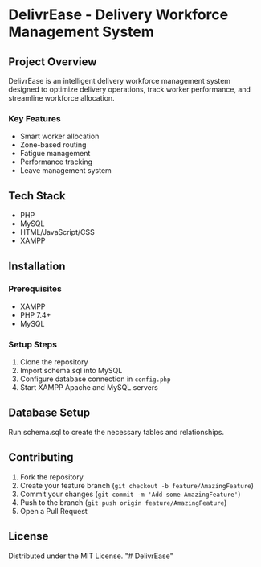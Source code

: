 # DelivrEase - Delivery Workforce Management System

## Project Overview
DelivrEase is an intelligent delivery workforce management system designed to optimize delivery operations, track worker performance, and streamline workforce allocation.

### Key Features
- Smart worker allocation
- Zone-based routing
- Fatigue management
- Performance tracking
- Leave management system

## Tech Stack
- PHP
- MySQL
- HTML/JavaScript/CSS
- XAMPP

## Installation

### Prerequisites
- XAMPP
- PHP 7.4+
- MySQL

### Setup Steps
1. Clone the repository
2. Import schema.sql into MySQL
3. Configure database connection in `config.php`
4. Start XAMPP Apache and MySQL servers

## Database Setup
Run schema.sql to create the necessary tables and relationships.

## Contributing
1. Fork the repository
2. Create your feature branch (`git checkout -b feature/AmazingFeature`)
3. Commit your changes (`git commit -m 'Add some AmazingFeature'`)
4. Push to the branch (`git push origin feature/AmazingFeature`)
5. Open a Pull Request

## License
Distributed under the MIT License.
"# DelivrEase" 
